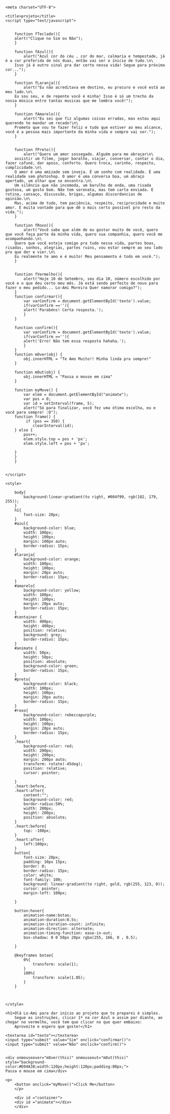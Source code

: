 <html>
<head>

    <meta charset="UTF-8">

    <title>projeto</title>
    <script type="text/javascript">


        function fTeclado(){
        alert("Clique no Sim ou Não");
        }

        function fAzul(){
            alert("Azul cor do céu , cor do mar, calmaria e tempestade, já é a cor preferida de nós duas, então vai ser o ínicio de tudo.\n\
        Isso já é outro sinal pra dar certo nessa vida! Segue para próxima cor...");
        }

        function fLaranja(){
            alert("Eu não acreditava em destino, eu procuro e você está ao meu lado.\n\
        Eu sou seu, e de repente você é minha! Isso é só um trecho da nossa música entre tantas musicas que me lembra você!");
        }

        function fAmarelo(){
            alert("Eu sei que fiz algumas coisas erradas, mas estou aqui querendo te mandar um recado!\n\
        Prometo que vou te fazer feliz e tudo que estiver ao meu alcance, você é a pessoa mais importante da minha vida e sempre vai ser.");
        }

        
        function fPreto(){
            alert("Quero um amor sossegado. Alguém para me abraçar\n\
        assistir um filme, jogar baralho, viajar, conversar, contar o dia, fazer cafuné, dar apoio, conforto. Quero troca, carinho, respeito, cumplicidade.\n\
        O amor é uma amizade sem inveja. É um sonho com realidade. É uma realidade sem photoshop. O amor é uma conversa boa, um abraço apertado, um olhar que se encontra.\n\
        Um silêncio que não incomoda, um barulho de onda, uma risada gostosa, um gosto bom. Não tem serenata, mas tem carta enviada. E rotina, cansaço, discussão, brigas, algumas discordancias de opinião.\n\
        Mas, acima de tudo, tem paciência, respeito, reciprocidade e muito amor. E muita vontade para que dê o mais certo possível pro resto da vida.");
        }

        function fRoxo(){
            alert("Você sabe que além de eu gostar muito de você, quero que você faça parte da minha vida, quero sua companhia, quero você me acompanhando.\n\
        Quero que você esteja comigo pra tudo nessa vida, partes boas, risadas, sonhos, alegrias, partes ruins, vou estar sempre ao seu lado pro que der e vier.\n\
        Eu realmente te amo e é muito! Meu pensamento é todo em você.");
        }


        function fVermelho(){
            alert("Hoje 10 de Setembro, seu dia 10, número escolhido por você e o que deu certo meu mês. Já está sendo perfeito de novo para fazer o meu pedido... Lo-Ami Moreira Quer namorar comigo?");
        }
        function confirmar(){
            var varConfirm = document.getElementById('texto').value;
            if(varConfirm ==''){
            alert('Parabéns! Certa resposta.');
            }
        }

        function confirm(){
            var varConfirm = document.getElementById('texto').value;
            if(varConfirm ==''){
            alert('Erro! Não tem essa resposta hahaha.');
            }
        }
        function mOver(obj) {
            obj.innerHTML = "Te Amo Muito!! Minha linda pra sempre!"
        }

        function mOut(obj) {
            obj.innerHTML = "Passa o mouse em cima"
        }

        function myMove() {
            var elem = document.getElementById("animate");   
            var pos = 0;
            var id = setInterval(frame, 5);
            alert("Só para finalizar, você fez uma ótima escolha, eu e você para sempre! :D");
        function frame() {
             if (pos == 350) {
                clearInterval(id);
        } else {
            pos++; 
            elem.style.top = pos + 'px'; 
            elem.style.left = pos + 'px'; 
        
        }
        }
        }   

          
    </script>

    <style>

        body{
            background:linear-gradient(to right, #004f99, rgb(102, 179, 255));
        }
        h1{
            font-size: 20px;
        }
        #azul{
            background-color: blue;
            width: 100px;
            height: 100px;
            margin: 100px auto;
            border-radius: 15px;
        }
        #laranja{
            background-color: orange;
            width: 100px;
            height: 100px;
            margin: 20px auto;
            border-radius: 15px;
        }
        #amarelo{
            background-color: yellow;
            width: 100px;
            height: 100px;
            margin: 20px auto;
            border-radius: 15px;
        }
        #container {
            width: 400px;
            height: 400px;
            position: relative;
            background: grey;
            border-radius: 15px;
        }
        #animate {
            width: 50px;
            height: 50px;
            position: absolute;
            background-color: green;
            border-radius: 15px;
        }
        #preto{
            background-color: black;
            width: 100px;
            height: 100px;
            margin: 20px auto;
            border-radius: 15px;
        }
        #roxo{
            background-color: rebeccapurple;
            width: 100px;
            height: 100px;
            margin: 20px auto;
            border-radius: 15px;
        }
        .heart{
            background-color: red;
            width: 200px;
            height: 200px;
            margin: 200px auto;
            transform: rotate(-45deg);
            position: relative;
            cursor: pointer;
           
        }
        .heart:before,
        .heart:after{
            content:"";
            background-color: red;
            border-radius:50%;
            width: 200px;
            height: 200px;
            position: absolute;
        }
        .heart:before{
            top: -100px;
        }
        .heart:after{
            left:100px;
        }
        button{
            font-size: 20px;
            padding: 10px 15px;
            border: 0;
            border-radius: 15px;
            color: white;
            font-family: 100;
            background: linear-gradient(to right, gold, rgb(255, 123, 0));
            cursor: pointer;
            margin-left: 100px;
            
        }

        button:hover{
            animation-name:botao;
            animation-duration:0.5s;
            animation-iteration-count: infinite;
            animation-direction: alternate;
            animation-timing-function: ease-in-out;
            box-shadow: 0 0 50px 20px rgba(255, 166, 0 , 0.5);

        }

        @keyframes botao{
            0%{
                transform: scale(1);
            }
            100%{
                transform: scale(1.05);
            }
        }

       
   
    </style>
</head>
    
    <h1>Olá Lo-Ami para dar início ao projeto que te preparei é simples. 
        Segue as instruções, clicar 1º na cor Azul e assim por diante, ao chegar no vermelho, você tem que clicar no que quer embaixo: 
        Aproveite e espero que goste!</h1>

<body onkeypress="fTeclado()">
    <div id="azul" onclick='fAzul()'></div>
    <div id="laranja" onclick='fLaranja()'></div>
    <div id="amarelo" onclick='fAmarelo()'></div>
    <div id="verde" onclick='fVerde()'></div>
    <div id="preto" onclick='fPreto()'></div>
    <div id="roxo" onclick='fRoxo()'></div>
    <div class="heart" onclick='fVermelho()'></div>


    <textarea id="texto"></textarea>
    <input type="submit" value="Sim" onclick="confirmar()"> 
    <input type="submit" value="Não" onclick="confirm()">

    
    <div onmouseover="mOver(this)" onmouseout="mOut(this)" 
    style="background-color:#D94A38;width:120px;height:120px;padding:80px;">
    Passa o mouse em cima</div>

    <p>
        <button onclick="myMove()">Click Me</button>
        </p> 
        
        <div id ="container">
        <div id ="animate"></div>
        </div>
    

</body>
</html>
